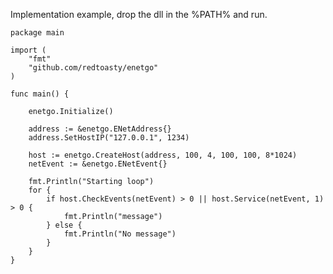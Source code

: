 Implementation example, drop the dll in the %PATH% and run.

	package main

	import (
		"fmt"
		"github.com/redtoasty/enetgo"
	)

	func main() {

		enetgo.Initialize()

		address := &enetgo.ENetAddress{}
		address.SetHostIP("127.0.0.1", 1234)

		host := enetgo.CreateHost(address, 100, 4, 100, 100, 8*1024)
		netEvent := &enetgo.ENetEvent{}

		fmt.Println("Starting loop")
		for {
			if host.CheckEvents(netEvent) > 0 || host.Service(netEvent, 1) > 0 {
				fmt.Println("message")
			} else {
				fmt.Println("No message")
			}
		}
	}
